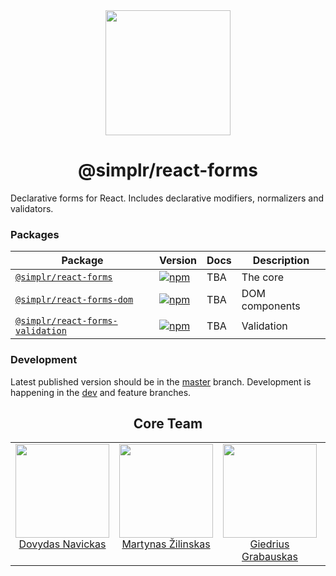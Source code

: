 <div align="center">
  <a href="https://github.com/SimplrJS">
    <img width="200" src="https://user-images.githubusercontent.com/7989797/27446299-b93aa76c-5785-11e7-8ef6-475f858e3291.png" />
  </a>
</div>
<h1 align="center">@simplr/react-forms</h1>
Declarative forms for React. Includes declarative modifiers, normalizers and validators.

### Packages

| Package | Version | Docs | Description |
|---------|---------|------|-------------|
| [`@simplr/react-forms`](/packages/react-forms) | [![npm](https://img.shields.io/npm/v/@simplr/react-forms.svg?style=flat-square)](https://www.npmjs.com/package/@simplr/react-forms) | TBA | The core |
| [`@simplr/react-forms-dom`](/packages/react-forms-dom) | [![npm](https://img.shields.io/npm/v/@simplr/react-forms-dom.svg?style=flat-square)](https://www.npmjs.com/package/@simplr/react-forms-dom) | TBA | DOM components |
| [`@simplr/react-forms-validation`](/packages/react-forms-validation) | [![npm](https://img.shields.io/npm/v/@simplr/react-forms-validation.svg?style=flat-square)](https://www.npmjs.com/package/@simplr/react-forms-dom) | TBA | Validation |


### Development

Latest published version should be in the [master](https://github.com/SimplrJS/react-forms/tree/master)  branch.
Development is happening in the [dev](https://github.com/SimplrJS/react-forms/tree/dev) and feature branches.

<h2 align="center">Core Team</h2>

<table>
   <tbody>
      <tr>
         <td align="center" width="25%" valign="top">
            <a href="https://github.com/DovydasNavickas">
            <img width="150" height="150" src="https://github.com/DovydasNavickas.png?s=150">
            <br>
            Dovydas Navickas
         </td>
         </a>
         <td align="center" width="25%" valign="top">
            <a href="https://github.com/MartynasZilinskas">
            <img width="150" height="150" src="https://github.com/MartynasZilinskas.png?s=150">
            <br>
            Martynas Žilinskas
            </a>
         </td>
         <td align="center" width="25%" valign="top">
            <a href="https://github.com/GiedriusGrabauskas">
            <img width="150" height="150" src="https://github.com/GiedriusGrabauskas.png?s=150">
            <br>
            Giedrius Grabauskas
            </a>
         </td>
         <td align="center" width="25%" valign="top">
            <a href="https://github.com/DeividasBakanas">
            <img width="150" height="150" src="https://github.com/DeividasBakanas.png?s=150">
            <br>
            Deividas Bakanas
            </a>
         </td>
      </tr>
   </tbody>
</table>
